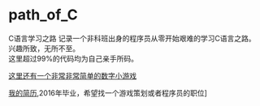 # path_of_C
C语言学习之路
记录一个非科班出身的程序员从零开始艰难的学习C语言之路。
兴趣所致，无所不至。    
这里超过99%的代码均为自己亲手所码。

[这里还有一个非常非常简单的数字小游戏](https://github.com/gxzty/GuessScrews)

[我的简历](https://github.com/gxzty/GuessScrews),2016年毕业，希望找一个游戏策划或者程序员的职位]
